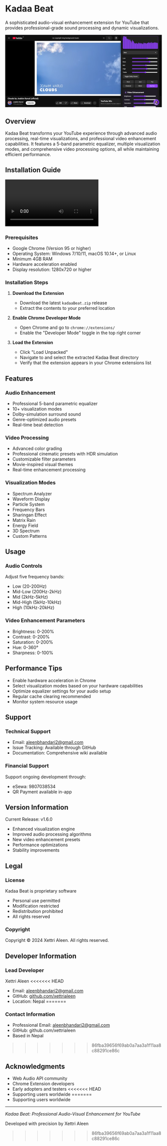 # Kadaa Beat

A sophisticated audio-visual enhancement extension for YouTube that provides professional-grade sound processing and dynamic visualizations.

![Kadaa Beat Preview](https://raw.githubusercontent.com/xettrialeen/Enhanced-YouTube-Audio-Visualizer---/refs/heads/main/preview.png)

## Overview

Kadaa Beat transforms your YouTube experience through advanced audio processing, real-time visualizations, and professional video enhancement capabilities. It features a 5-band parametric equalizer, multiple visualization modes, and comprehensive video processing options, all while maintaining efficient performance.




## Installation Guide

<video src="https://github.com/xettrialeen/Kadaa-Beat/blob/main/installation.mp4" controls="controls" style="max-width: 730px;">
</video>

### Prerequisites
- Google Chrome (Version 95 or higher)
- Operating System: Windows 7/10/11, macOS 10.14+, or Linux
- Minimum 4GB RAM
- Hardware acceleration enabled
- Display resolution: 1280x720 or higher

### Installation Steps
1. **Download the Extension**
   - Download the latest `kadaaBeat.zip` release
   - Extract the contents to your preferred location

2. **Enable Chrome Developer Mode**
   - Open Chrome and go to `chrome://extensions/`
   - Enable the "Developer Mode" toggle in the top right corner

3. **Load the Extension**
   - Click "Load Unpacked"
   - Navigate to and select the extracted Kadaa Beat directory
   - Verify that the extension appears in your Chrome extensions list

## Features

### Audio Enhancement
- Professional 5-band parametric equalizer
- 10+ visualization modes
- Dolby-simulation surround sound
- Genre-optimized audio presets
- Real-time beat detection

### Video Processing
- Advanced color grading
- Professional cinematic presets with HDR simulation
- Customizable filter parameters
- Movie-inspired visual themes
- Real-time enhancement processing

### Visualization Modes
- Spectrum Analyzer
- Waveform Display
- Particle System
- Frequency Bars
- Sharingan Effect
- Matrix Rain
- Energy Field
- 3D Spectrum
- Custom Patterns

## Usage

### Audio Controls
Adjust five frequency bands:
- Low (20-200Hz)
- Mid-Low (200Hz-2kHz)
- Mid (2kHz-5kHz)
- Mid-High (5kHz-10kHz)
- High (10kHz-20kHz)

### Video Enhancement Parameters
- Brightness: 0-200%
- Contrast: 0-200%
- Saturation: 0-200%
- Hue: 0-360°
- Sharpness: 0-100%

## Performance Tips
- Enable hardware acceleration in Chrome
- Select visualization modes based on your hardware capabilities
- Optimize equalizer settings for your audio setup
- Regular cache clearing recommended
- Monitor system resource usage

## Support

### Technical Support
- Email: aleenbhandari2@gmail.com
- Issue Tracking: Available through GitHub
- Documentation: Comprehensive wiki available

### Financial Support
Support ongoing development through:
- eSewa: 9807038534
- QR Payment available in-app

## Version Information

Current Release: v1.6.0
- Enhanced visualization engine
- Improved audio processing algorithms
- New video enhancement presets
- Performance optimizations
- Stability improvements

## Legal

### License
Kadaa Beat is proprietary software
- Personal use permitted
- Modification restricted
- Redistribution prohibited
- All rights reserved

### Copyright
Copyright © 2024 Xettri Aleen. All rights reserved.

## Developer Information

### Lead Developer
Xettri Aleen
<<<<<<< HEAD
- Email: aleenbhandari2@gmail.com
- GitHub: [github.com/xettrialeen](https://github.com/xettrialeen)
- Location: Nepal
=======


### Contact Information
- Professional Email: aleenbhandari2@gmail.com
- GitHub: github.com/xettrialeen
- Based in Nepal
>>>>>>> 86fba39656f69ab0a7aa3a1f11aa8c88291ce86c

## Acknowledgments
- Web Audio API community
- Chrome Extension developers
- Early adopters and testers
<<<<<<< HEAD
- Supporting users worldwide
=======
- Supporting users worldwide

---

*Kadaa Beat: Professional Audio-Visual Enhancement for YouTube*

Developed with precision by Xettri Aleen
>>>>>>> 86fba39656f69ab0a7aa3a1f11aa8c88291ce86c
